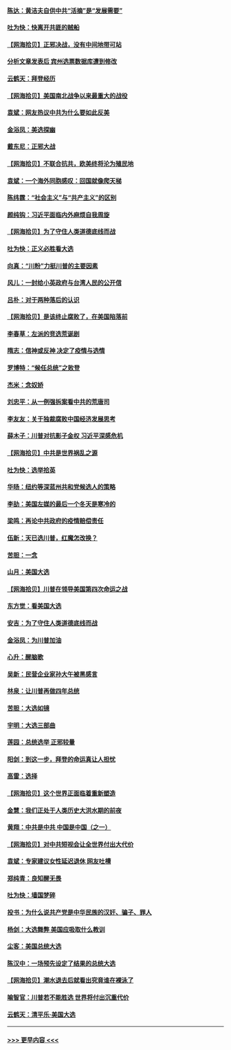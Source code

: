 #### [陈达：黄洁夫自供中共“活摘”是“发展需要”](../pages/nsc993/n12568541.md?t=11231651) 
#### [吐为快：快离开共匪的贼船](../pages/nsc993/n12568462.md?t=11231651) 
#### [【网海拾贝】正邪决战，没有中间地带可站](../pages/nsc993/n12568439.md?t=11231651) 
#### [分析文章发表后 宾州选票数据库遭到修改](../pages/nsc993/n12568105.md?t=11231651) 
#### [云鹤天：拜登经历](../pages/nsc993/n12567294.md?t=11231651) 
#### [【网海拾贝】美国南北战争以来最重大的战役](../pages/nsc993/n12567247.md?t=11231651) 
#### [袁斌：网友热议中共为什么要如此反美](../pages/nsc993/n12567162.md?t=11231651) 
#### [金浴凤：美选探幽](../pages/nsc993/n12567147.md?t=11231651) 
#### [戴东尼：正邪大战](../pages/nsc993/n12567033.md?t=11231651) 
#### [【网海拾贝】不联合抗共，欧美终将沦为殖民地](../pages/nsc993/n12565068.md?t=11231651) 
#### [袁斌：一个海外同胞感叹：回国就像爬天梯](../pages/nsc993/n12564986.md?t=11231651) 
#### [陈纬霆：“社会主义”与“共产主义”的区别](../pages/nsc993/n12562417.md?t=11231651) 
#### [颜纯钩：习近平面临内外麻烦自我周旋](../pages/nsc993/n12563356.md?t=11231651) 
#### [【网海拾贝】为了守住人类道德底线而战](../pages/nsc993/n12562542.md?t=11231651) 
#### [吐为快：正义必胜看大选](../pages/nsc993/n12561967.md?t=11231651) 
#### [向真：“川粉”力挺川普的主要因素](../pages/nsc993/n12560774.md?t=11231651) 
#### [风儿：一封给小英政府与台湾人民的公开信](../pages/nsc993/n12560581.md?t=11231651) 
#### [吕朴：对于两种落后的认识](../pages/nsc993/n12560492.md?t=11231651) 
#### [【网海拾贝】是该终止腐败了，在美国陷落前](../pages/nsc993/n12559936.md?t=11231651) 
#### [李春草：左派的竞选荒诞剧](../pages/nsc993/n12558380.md?t=11231651) 
#### [隋志：信神或反神 决定了疫情与选情](../pages/nsc993/n12558255.md?t=11231651) 
#### [罗博特：“候任总统”之败登](../pages/nsc993/n12558189.md?t=11231651) 
#### [杰米：念奴娇](../pages/nsc993/n12558174.md?t=11231651) 
#### [刘忠平：从一例强拆案看中共的荒唐司](../pages/nsc993/n12558036.md?t=11231651) 
#### [李友友：关于独裁腐败中国经济发展思考](../pages/nsc993/n12558004.md?t=11231651) 
#### [薛木子：川普对抗影子金权 习近平深感危机](../pages/nsc993/n12557342.md?t=11231651) 
#### [【网海拾贝】中共是世界祸乱之源](../pages/nsc993/n12555353.md?t=11231651) 
#### [吐为快：选举拾英](../pages/nsc993/n12555041.md?t=11231651) 
#### [华旸：纽约等深蓝州共和党候选人的策略](../pages/nsc993/n12554309.md?t=11231651) 
#### [李劼：美国左媒的最后一个冬天是寒冷的](../pages/nsc993/n12552947.md?t=11231651) 
#### [梁鸣：再论中共政府的疫情赔偿责任](../pages/nsc993/n12553012.md?t=11231651) 
#### [伍新：天已选川普，红魔怎改换？](../pages/nsc993/n12552970.md?t=11231651) 
#### [苦胆：一念](../pages/nsc993/n12552957.md?t=11231651) 
#### [山月：美国大选](../pages/nsc993/n12552446.md?t=11231651) 
#### [【网海拾贝】川普在领导美国第四次命运之战](../pages/nsc993/n12551973.md?t=11231651) 
#### [东方觉：看美国大选](../pages/nsc993/n12551647.md?t=11231651) 
#### [安吉：为了守住人类道德底线而战](../pages/nsc993/n12551111.md?t=11231651) 
#### [金浴凤：为川普加油](../pages/nsc993/n12551085.md?t=11231651) 
#### [心升：醒脑歌](../pages/nsc993/n12550984.md?t=11231651) 
#### [吴新：民营企业家孙大午被黑感言](../pages/nsc993/n12550656.md?t=11231651) 
#### [林泉：让川普再做四年总统](../pages/nsc993/n12550640.md?t=11231651) 
#### [苦胆：大选如镜](../pages/nsc993/n12550630.md?t=11231651) 
#### [宇明：大选三部曲](../pages/nsc993/n12550603.md?t=11231651) 
#### [莲园：总统选举 正邪较量](../pages/nsc993/n12550594.md?t=11231651) 
#### [阳剑：到这一步，拜登的命运真让人担忧](../pages/nsc993/n12549093.md?t=11231651) 
#### [高雷：选择](../pages/nsc993/n12549087.md?t=11231651) 
#### [【网海拾贝】这个世界正面临着重新塑造](../pages/nsc993/n12548326.md?t=11231651) 
#### [金慧：我们正处于人类历史大洪水期的前夜](../pages/nsc993/n12547914.md?t=11231651) 
#### [黄翔：中共是中共 中国是中国（之一）](../pages/nsc993/n12547576.md?t=11231651) 
#### [【网海拾贝】对中共短视会让全世界付出大代价](../pages/nsc993/n12546043.md?t=11231651) 
#### [袁斌：专家建议女性延迟退休 网友吐槽](../pages/nsc993/n12545424.md?t=11231651) 
#### [郑纯青：良知醒无畏](../pages/nsc993/n12545394.md?t=11231651) 
#### [吐为快：墙国梦碎](../pages/nsc993/n12545309.md?t=11231651) 
#### [投书：为什么说共产党是中华民族的汉奸、骗子、罪人](../pages/nsc993/n12545089.md?t=11231651) 
#### [杨剑：大选舞弊 美国应吸取什么教训](../pages/nsc993/n12543937.md?t=11231651) 
#### [尘客：美国总统大选](../pages/nsc993/n12543828.md?t=11231651) 
#### [陈汉中：一场预先设定了结果的总统大选](../pages/nsc993/n12543564.md?t=11231651) 
#### [【网海拾贝】潮水退去后就看出究竟谁在裸泳了](../pages/nsc993/n12543321.md?t=11231651) 
#### [喻智官：川普若不能胜选 世界将付出沉重代价](../pages/nsc993/n12541352.md?t=11231651) 
#### [云鹤天：清平乐‧美国大选](../pages/nsc993/n12540916.md?t=11231651) 

----
#### [ >>> 更早内容 <<< ](../indexes/nsc993-earlier.md)

